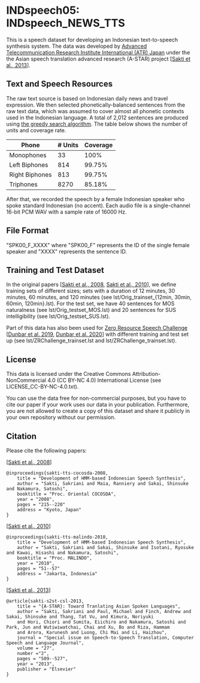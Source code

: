 # INDspeech05: INDspeech_NEWS_TTS

This is a speech dataset for developing an Indonesian text-to-speech synthesis system. The data was developed by [Advanced Telecommunication Research Institute International (ATR) Japan](https://www.atr.jp/) under the the Asian speech translation advanced research (A-STAR) project [[Sakti et al., 2013](https://www.sciencedirect.com/science/article/pii/S0885230811000404)]. 

## Text and Speech Resources

The raw text source is based on Indonesian daily news and travel expression. We then selected phonetically-balanced sentences from the raw text data, which was assumed to cover almost all phonetic contexts used in the Indonesian language. A total of 2,012 sentences are produced using [the greedy search algorithm](https://www.internationalphoneticassociation.org/icphs-proceedings/ICPhS2003/papers/p15_3145.pdf). The table below shows the number of units and coverage rate.

|       Phone     | # Units | Coverage | 
| --------------- | ------- |--------- |
| Monophones      |      33 |     100% | 
| Left Biphones   |     814 |   99.75% | 
| Right Biphones  |     813 |   99.75% | 
| Triphones       |    8270 |   85.18% | 

After that, we recorded the speech by a female Indonesian speaker who spoke standard Indonesian (no accent). Each audio file is a single-channel 16-bit PCM WAV with a sample rate of 16000 Hz.

## File Format

"SPK00_F_XXXX" where "SPK00_F" represents the ID of the single female speaker and "XXXX" represents the sentence ID.

## Training and Test Dataset

In the original papers [[Sakti et al., 2008](doc/2008_ssakti_OCOCOSDA.pdf), [Sakti et al., 2010](doc/2010_ssakti_MALINDO.pdf)], we define training sets of different sizes; sets with a duration of 12 minutes, 30 minutes, 60 minutes, and 120 minutes (see lst/Orig_trainset_{12min, 30min, 60min, 120min}.lst). For the test set, we have 40 sentences for MOS naturalness (see lst/Orig_testset_MOS.lst) and 20 sentences for SUS intelligibility (see lst/Orig_testset_SUS.lst).

Part of this data has also been used for [Zero Resource Speech Challenge](https://www.zerospeech.com/) [[Dunbar et al. 2019](https://www.isca-speech.org/archive/pdfs/interspeech_2019/dunbar19_interspeech.pdf), [Dunbar et al. 2020](https://www.isca-speech.org/archive_v0/Interspeech_2020/pdfs/2743.pdf)] with different training and test set up (see lst/ZRChallenge_trainset.lst and lst/ZRChallenge_trainset.lst).

## License

This data is licensed under the Creative Commons Attribution-NonCommercial 4.0 (CC BY-NC 4.0) International License (see LICENSE_CC-BY-NC-4.0.txt).

You can use the data free for non-commercial purposes, but you have to cite our paper if your work uses our data in your publication. Furthermore, you are not allowed to create a copy of this dataset and share it publicly in your own repository without our permission.

## Citation

Please cite the following papers:

[[Sakti et al., 2008](doc/2008_ssakti_OCOCOSDA.pdf)]
```
@inproceedings{sakti-tts-cocosda-2008,
    title = "Development of HMM-based Indonesian Speech Synthesis",
    author = "Sakti, Sakriani and Maia, Ranniery and Sakai, Shinsuke and Nakamura, Satoshi",
    booktitle = "Proc. Oriental COCOSDA",
    year = "2008",
    pages = "215--220"
    address = "Kyoto, Japan"
}
```

[[Sakti et al., 2010](doc/2010_ssakti_MALINDO.pdf)]
```
@inproceedings{sakti-tts-malindo-2010,
    title = "Development of HMM-based Indonesian Speech Synthesis",
    author = "Sakti, Sakriani and Sakai, Shinsuke and Isotani, Ryosuke and Kawai, Hisashi and Nakamura, Satoshi",
    booktitle = "Proc. MALINDO",
    year = "2010",
    pages = "51--57"
    address = "Jakarta, Indonesia"
}
```

[[Sakti et al., 2013](https://www.sciencedirect.com/science/article/pii/S0885230811000404)]
```
@article{sakti-s2st-csl-2013,
    title = "{A-STAR}: Toward Tranlating Asian Spoken Languages",
    author = "Sakti, Sakriani and Paul, Michael and Finch, Andrew and Sakai, Shinsuke and Thang, Tat Vu, and Kimura, Noriyuki 
    and Hori, Chiori and Sumita, Eiichiro and Nakamura, Satoshi and Park, Jun and Wutiwiwatchai, Chai and Xu, Bo and Riza, Hammam 
    and Arora, Karunesh and Luong, Chi Mai and Li, Haizhou",
    journal = "Special issue on Speech-to-Speech Translation, Computer Speech and Language Journal",
    volume = "27",
    number ="2",
    pages = "509--527",
    year = "2013",
    publisher = "Elsevier"
}
```
